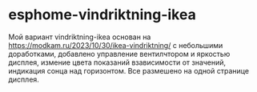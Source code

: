 # esphome-vindriktning-ikea
Мой вариант vindriktning-ikea основан на https://modkam.ru/2023/10/30/ikea-vindriktning/
с небольшими  доработками, добавлено управление вентилчтором и яркостью дисплея, измение цвета показаний взависимости от значений, индикация сонца над горизонтом.
Все размешено на одной странице дисплея.
